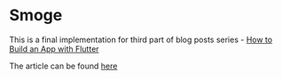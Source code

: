 # Smoge

This is a final implementation for third part of blog posts series -
[How to Build an App with Flutter](https://www.thedroidsonroids.com/blog/how-to-build-an-app-with-flutter-introduction)

The article can be found [here](https://www.thedroidsonroids.com/blog/how-to-build-an-app-with-flutter-home-screen)